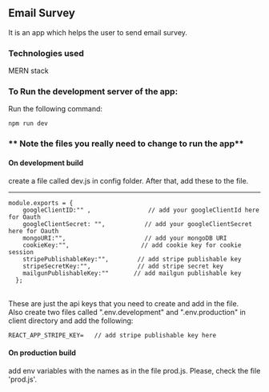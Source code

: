 ## Email Survey

It is an app which helps the user to send email survey.

### Technologies used

MERN stack

### To Run the development server of the app:

Run the following command:

```
npm run dev
```

### ** Note the files you really need to change to run the app**

#### On development build

create a file called dev.js in config folder. After that, add these to the file.

---

```
module.exports = {
    googleClientID:"" ,                // add your googleClientId here for Oauth
    googleClientSecret: "",           // add your googleClientSecret here for Oauth
    mongoURI:"",                      // add your mongoDB URI
    cookieKey:"",                    // add cookie key for cookie session
    stripePublishableKey:"",        // add stripe publishable key
    stripeSecretKey:"",             // add stripe secret key
    mailgunPublishableKey:""       // add mailgun publishable key
  };

```

<br>
These are just the api keys that you need to create and add in the file.
<br>
Also create two files called ".env.development" and ".env.production" in client directory and add the following:

<br>

```
REACT_APP_STRIPE_KEY=   // add stripe publishable key here
```

#### On production build

add env variables with the names as in the file prod.js. Please, check the file 'prod.js'.
